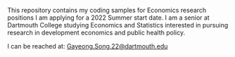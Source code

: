 This repository contains my coding samples for Economics research positions I am applying for a 2022 Summer start date. I am a senior at Dartmouth College studying Economics and Statistics interested in pursuing research in development economics and public health policy.

I can be reached at:
Gayeong.Song.22@dartmouth.edu
